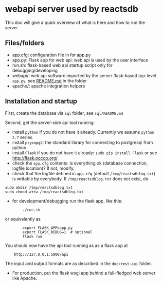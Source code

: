 
webapi server used by reactsdb
===============================

This doc will give a quick overview of what is here and how to run the server.

Files/folders
-------------

* app.cfg: configuration file in for app.py
* app.py: Flask app for web api: web api is used by the user interface
* run.sh: flask-based web api startup script only for debugging/developing
* webapi/: web api software imported by the server flask-based top-level `app.py`, see [README.md](webapi/README.md) in the folder
* apache/: apache integration helpers

Installation and startup
-------------------------

First, create the database via `sql` folder,
see `sql/README.md`

Second, get the server-side api tool running:

* install `python` if you do not have it already. Currently we assume `python 2.7` series.
* install `psycopg2`: the standard library for connecting to postgresql from python.
* install `Flask` if you do not have it already: `sudo pip install Flask` or see http://flask.pocoo.org/
* check the `app.cfg` contents: is everything ok (database connection, logfile location)? If not, modify. 
* check that the logfile defined in `app.cfg` (default `/tmp/reactsdblog.txt`)
  is writable by everybody. If `/tmp/reactsdblog.txt` does not exist, do
```
sudo mkdir /tmp/reactsdblog.txt
sudo chmod a+rw /tmp/reactsdblog.txt
```  
* for development/debugging run the flask app, like this:
```
        ./run.sh
```
or equivalently as
```
        export FLASK_APP=app.py
        export FLASK_DEBUG=1  # optional
        flask run
```
You should now have the api tool running as as a flask app at
```
    http://127.0.0.1:5000/api
```
The input and output formats are as described in the `doc/rest-api` folder.

* For production, put the flask wsgi app behind a full-fledged web server like Apache.



